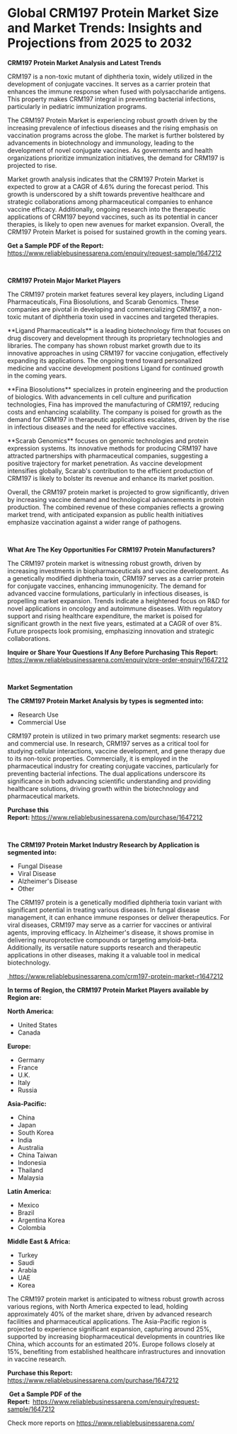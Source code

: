 <p><h1>Global CRM197 Protein Market Size and Market Trends: Insights and Projections from 2025 to 2032</h1></p><p><strong>CRM197 Protein Market Analysis and Latest Trends</strong></p>
<p><p>CRM197 is a non-toxic mutant of diphtheria toxin, widely utilized in the development of conjugate vaccines. It serves as a carrier protein that enhances the immune response when fused with polysaccharide antigens. This property makes CRM197 integral in preventing bacterial infections, particularly in pediatric immunization programs.</p><p>The CRM197 Protein Market is experiencing robust growth driven by the increasing prevalence of infectious diseases and the rising emphasis on vaccination programs across the globe. The market is further bolstered by advancements in biotechnology and immunology, leading to the development of novel conjugate vaccines. As governments and health organizations prioritize immunization initiatives, the demand for CRM197 is projected to rise.</p><p>Market growth analysis indicates that the CRM197 Protein Market is expected to grow at a CAGR of 4.6% during the forecast period. This growth is underscored by a shift towards preventive healthcare and strategic collaborations among pharmaceutical companies to enhance vaccine efficacy. Additionally, ongoing research into the therapeutic applications of CRM197 beyond vaccines, such as its potential in cancer therapies, is likely to open new avenues for market expansion. Overall, the CRM197 Protein Market is poised for sustained growth in the coming years.</p></p>
<p><strong>Get a Sample PDF of the Report:&nbsp;</strong> <a href="https://www.reliablebusinessarena.com/enquiry/request-sample/1647212?utm_campaign=2116&utm_medium=2&utm_source=Github&utm_content=ia&utm_term=02042025&utm_id=crm197-protein">https://www.reliablebusinessarena.com/enquiry/request-sample/1647212</a></p>
<p>&nbsp;</p>
<p><strong>CRM197 Protein Major Market Players</strong></p>
<p><p>The CRM197 protein market features several key players, including Ligand Pharmaceuticals, Fina Biosolutions, and Scarab Genomics. These companies are pivotal in developing and commercializing CRM197, a non-toxic mutant of diphtheria toxin used in vaccines and targeted therapies.</p><p>**Ligand Pharmaceuticals** is a leading biotechnology firm that focuses on drug discovery and development through its proprietary technologies and libraries. The company has shown robust market growth due to its innovative approaches in using CRM197 for vaccine conjugation, effectively expanding its applications. The ongoing trend toward personalized medicine and vaccine development positions Ligand for continued growth in the coming years.</p><p>**Fina Biosolutions** specializes in protein engineering and the production of biologics. With advancements in cell culture and purification technologies, Fina has improved the manufacturing of CRM197, reducing costs and enhancing scalability. The company is poised for growth as the demand for CRM197 in therapeutic applications escalates, driven by the rise in infectious diseases and the need for effective vaccines.</p><p>**Scarab Genomics** focuses on genomic technologies and protein expression systems. Its innovative methods for producing CRM197 have attracted partnerships with pharmaceutical companies, suggesting a positive trajectory for market penetration. As vaccine development intensifies globally, Scarab's contribution to the efficient production of CRM197 is likely to bolster its revenue and enhance its market position.</p><p>Overall, the CRM197 protein market is projected to grow significantly, driven by increasing vaccine demand and technological advancements in protein production. The combined revenue of these companies reflects a growing market trend, with anticipated expansion as public health initiatives emphasize vaccination against a wider range of pathogens.</p></p>
<p>&nbsp;</p>
<p><strong>What Are The Key Opportunities For CRM197 Protein Manufacturers?</strong></p>
<p><p>The CRM197 protein market is witnessing robust growth, driven by increasing investments in biopharmaceuticals and vaccine development. As a genetically modified diphtheria toxin, CRM197 serves as a carrier protein for conjugate vaccines, enhancing immunogenicity. The demand for advanced vaccine formulations, particularly in infectious diseases, is propelling market expansion. Trends indicate a heightened focus on R&D for novel applications in oncology and autoimmune diseases. With regulatory support and rising healthcare expenditure, the market is poised for significant growth in the next five years, estimated at a CAGR of over 8%. Future prospects look promising, emphasizing innovation and strategic collaborations.</p></p>
<p><strong>Inquire or Share Your Questions If Any Before Purchasing This Report:</strong> <a href="https://www.reliablebusinessarena.com/enquiry/pre-order-enquiry/1647212?utm_campaign=2116&utm_medium=2&utm_source=Github&utm_content=ia&utm_term=02042025&utm_id=crm197-protein">https://www.reliablebusinessarena.com/enquiry/pre-order-enquiry/1647212</a></p>
<p>&nbsp;</p>
<p><strong>Market Segmentation</strong></p>
<p><strong>The CRM197 Protein Market Analysis by types is segmented into:</strong></p>
<p><ul><li>Research Use</li><li>Commercial Use</li></ul></p>
<p><p>CRM197 protein is utilized in two primary market segments: research use and commercial use. In research, CRM197 serves as a critical tool for studying cellular interactions, vaccine development, and gene therapy due to its non-toxic properties. Commercially, it is employed in the pharmaceutical industry for creating conjugate vaccines, particularly for preventing bacterial infections. The dual applications underscore its significance in both advancing scientific understanding and providing healthcare solutions, driving growth within the biotechnology and pharmaceutical markets.</p></p>
<p><strong>Purchase this Report:&nbsp;</strong><a href="https://www.reliablebusinessarena.com/purchase/1647212?utm_campaign=2116&utm_medium=2&utm_source=Github&utm_content=ia&utm_term=02042025&utm_id=crm197-protein">https://www.reliablebusinessarena.com/purchase/1647212</a></p>
<p>&nbsp;</p>
<p><strong>The CRM197 Protein Market Industry Research by Application is segmented into:</strong></p>
<p><ul><li>Fungal Disease</li><li>Viral Disease</li><li>Alzheimer's Disease</li><li>Other</li></ul></p>
<p><p>The CRM197 protein is a genetically modified diphtheria toxin variant with significant potential in treating various diseases. In fungal disease management, it can enhance immune responses or deliver therapeutics. For viral diseases, CRM197 may serve as a carrier for vaccines or antiviral agents, improving efficacy. In Alzheimer's disease, it shows promise in delivering neuroprotective compounds or targeting amyloid-beta. Additionally, its versatile nature supports research and therapeutic applications in other diseases, making it a valuable tool in medical biotechnology.</p></p>
<p><a href="https://www.reliablebusinessarena.com/crm197-protein-market-r1647212?utm_campaign=2116&utm_medium=2&utm_source=Github&utm_content=ia&utm_term=02042025&utm_id=crm197-protein">&nbsp;https://www.reliablebusinessarena.com/crm197-protein-market-r1647212</a></p>
<p><strong>In terms of Region, the CRM197 Protein Market Players available by Region are:</strong></p>
<p>
    <p> <strong> North America: </strong>
        <ul>
            <li>United States</li>
            <li>Canada</li>
        </ul>
        </p> 
    <p> <strong> Europe: </strong>
        <ul>
            <li>Germany</li>
            <li>France</li>
            <li>U.K.</li>
            <li>Italy</li>
            <li>Russia</li>
        </ul>
        </p> 
    <p> <strong> Asia-Pacific: </strong>
        <ul>
            <li>China</li>
            <li>Japan</li>
            <li>South Korea</li>
            <li>India</li>
            <li>Australia</li>
            <li>China Taiwan</li>
            <li>Indonesia</li>
            <li>Thailand</li>
            <li>Malaysia</li>
        </ul>
        </p> 
    <p> <strong> Latin America: </strong>
        <ul>
            <li>Mexico</li>
            <li>Brazil</li>
            <li>Argentina Korea</li>
            <li>Colombia</li>
        </ul>
        </p> 
    <p> <strong> Middle East & Africa: </strong>
        <ul>
            <li>Turkey</li>
            <li>Saudi</li>
            <li>Arabia</li>
            <li>UAE</li>
            <li>Korea</li>
        </ul>
    </p>
    </p>
<p><p>The CRM197 protein market is anticipated to witness robust growth across various regions, with North America expected to lead, holding approximately 40% of the market share, driven by advanced research facilities and pharmaceutical applications. The Asia-Pacific region is projected to experience significant expansion, capturing around 25%, supported by increasing biopharmaceutical developments in countries like China, which accounts for an estimated 20%. Europe follows closely at 15%, benefiting from established healthcare infrastructures and innovation in vaccine research.</p></p>
<p><strong>Purchase this Report: </strong><a href="https://www.reliablebusinessarena.com/purchase/1647212?utm_campaign=2116&utm_medium=2&utm_source=Github&utm_content=ia&utm_term=02042025&utm_id=crm197-protein">https://www.reliablebusinessarena.com/purchase/1647212</a></p>
<p>&nbsp;<strong>Get a Sample PDF of the Report:&nbsp;&nbsp;</strong><a href="https://www.reliablebusinessarena.com/enquiry/request-sample/1647212?utm_campaign=2116&utm_medium=2&utm_source=Github&utm_content=ia&utm_term=02042025&utm_id=crm197-protein">https://www.reliablebusinessarena.com/enquiry/request-sample/1647212</a></p>
<p><strong></strong></p>
<p>Check more reports on <a href="https://www.reliablebusinessarena.com/?utm_campaign=2116&utm_medium=2&utm_source=Github&utm_content=ia&utm_term=02042025&utm_id=crm197-protein">https://www.reliablebusinessarena.com/</a></p>